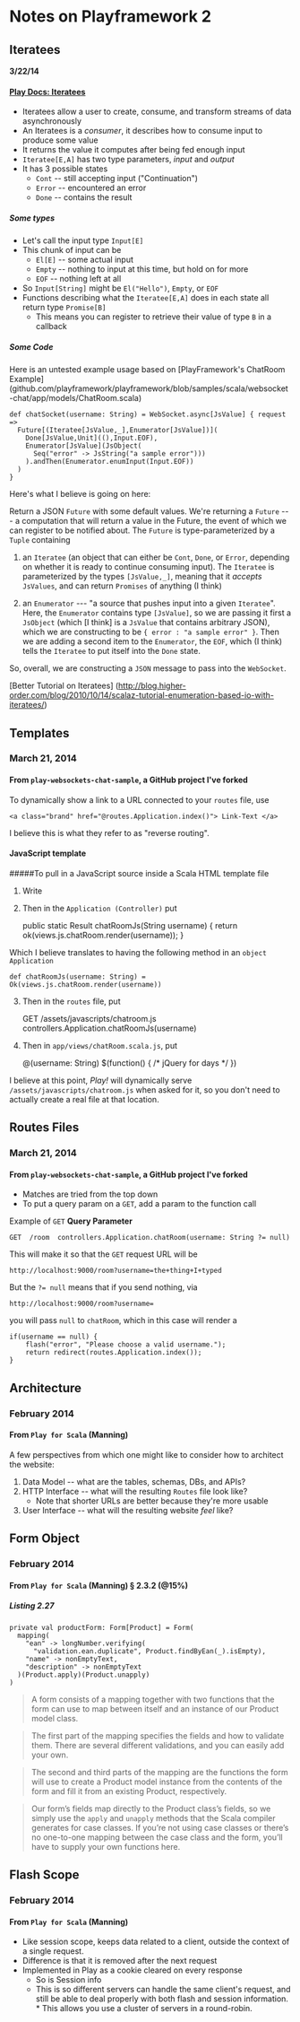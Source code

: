 Notes on Playframework 2
========================
Iteratees
---------

**3/22/14**

#### [Play Docs: Iteratees](http://www.playframework.com/documentation/2.0.4/Iteratees)

* Iteratees allow a user to create, consume, and transform streams of data asynchronously
* An Iteratees is a *consumer*, it describes how to consume input to produce some value
* It returns the value it computes after being fed enough input
* `Iteratee[E,A]` has two type parameters, *input* and *output*
* It has 3 possible states
    * `Cont` -- still accepting input ("Continuation")
    * `Error` -- encountered an error
    * `Done` -- contains the result

##### Some types

* Let's call the input type `Input[E]`
* This chunk of input can be
    * `El[E]` -- some actual input
    * `Empty` -- nothing to input at this time, but hold on for more
    * `EOF` -- nothing left at all
* So `Input[String]` might be `El("Hello")`, `Empty`, or `EOF`
* Functions describing what the `Iteratee[E,A]` does in each state all return type `Promise[B]`
    * This means you can register to retrieve their value of type `B` in a callback
    
##### Some Code

Here is an untested example usage based on [PlayFramework's ChatRoom Example]
(github.com/playframework/playframework/blob/samples/scala/websocket-chat/app/models/ChatRoom.scala)

    def chatSocket(username: String) = WebSocket.async[JsValue] { request =>
      Future[(Iteratee[JsValue,_],Enumerator[JsValue])](
        Done[JsValue,Unit]((),Input.EOF),
        Enumerator[JsValue](JsObject(
          Seq("error" -> JsString("a sample error")))
        ).andThen(Enumerator.enumInput(Input.EOF))
      )
    }

Here's what I believe is going on here:

Return a JSON `Future` with some default values.
We're returning a `Future` --- a computation that will return a value
in the Future, the event of which we can register to be notified about.
The `Future` is type-parameterized by a `Tuple` containing

1. an `Iteratee` (an object that can either be `Cont`, `Done`, or `Error`,
   depending on whether it is ready to continue consuming input).
   The `Iteratee` is parameterized by the types `[JsValue,_]`, meaning
   that it *accepts* `JsValues`, and can return `Promises` of
   anything (I think)

2. an `Enumerator` --- "a source that pushes input into a given `Iteratee`".
   Here, the `Enumerator` contains type `[JsValue]`, so we are passing it first
   a `JsObject` (which [I think] is a `JsValue` that contains arbitrary JSON),
   which we are constructing to be `{ error : "a sample error" }`.
   Then we are adding a second item to the `Enumerator`, the `EOF`, which
   (I think) tells the `Iteratee` to put itself into the `Done` state.

So, overall, we are constructing a `JSON` message to pass into the `WebSocket`.

[Better Tutorial on Iteratees]
(http://blog.higher-order.com/blog/2010/10/14/scalaz-tutorial-enumeration-based-io-with-iteratees/)


Templates
---------
### March 21, 2014
#### From `play-websockets-chat-sample`, a GitHub project I've forked

To dynamically show a link to a URL connected to your `routes` file, use

    <a class="brand" href="@routes.Application.index()"> Link-Text </a>
    
I believe this is what they refer to as "reverse routing".


#### JavaScript template

#####To pull in a JavaScript source inside a Scala HTML template file

1) Write

    <script type="text/javascript" charset="utf-8" src="@routes.Application.chatRoomJs(username)"></script>

2) Then in the `Application (Controller)` put

    public static Result chatRoomJs(String username) {
        return ok(views.js.chatRoom.render(username));
    }
 
Which I believe translates to having the following method in an `object Application`

    def chatRoomJs(username: String) = Ok(views.js.chatRoom.render(username))
    

3) Then in the `routes` file, put

    GET  /assets/javascripts/chatroom.js  controllers.Application.chatRoomJs(username)
    
4) Then in `app/views/chatRoom.scala.js`, put

    @(username: String)
    $(function() { /* jQuery for days */ })

I believe at this point, *Play!* will dynamically serve `/assets/javascripts/chatroom.js`
when asked for it, so you don't need to actually create a real file
at that location.

Routes Files
------------
### March 21, 2014
#### From `play-websockets-chat-sample`, a GitHub project I've forked

* Matches are tried from the top down
* To put a query param on a `GET`, add a param to the function call

Example of `GET` **Query Parameter**

    GET  /room  controllers.Application.chatRoom(username: String ?= null)
    
This will make it so that the `GET` request URL will be

    http://localhost:9000/room?username=the+thing+I+typed
    
But the `?= null` means that if you send nothing, via

    http://localhost:9000/room?username=
    
you will pass `null` to `chatRoom`, which in this case will render a
    
    if(username == null) {
        flash("error", "Please choose a valid username.");
        return redirect(routes.Application.index());
    }
    

Architecture
------------
### February 2014
#### From `Play for Scala` (Manning)

A few perspectives from which one might like to consider how
to architect the website:

1. Data Model -- what are the tables, schemas, DBs, and APIs?
1. HTTP Interface -- what will the resulting `Routes` file look like?
    * Note that shorter URLs are better because they're more usable 
1. User Interface -- what will the resulting website *feel* like?


Form Object
---------
### February 2014
#### From `Play for Scala` (Manning) § 2.3.2 (@15%)

##### Listing 2.27

    private val productForm: Form[Product] = Form(      mapping(        "ean" -> longNumber.verifying(          "validation.ean.duplicate", Product.findByEan(_).isEmpty),        "name" -> nonEmptyText,        "description" -> nonEmptyText      )(Product.apply)(Product.unapply)    )

> A form consists of a mapping together with two functions
> that the form can use to map between itself and an instance
> of our Product model class. 

> The first part of the mapping 
> specifies the fields and how to validate them. There are 
> several different validations, and you can easily add your 
> own. 

> The second and third parts of the mapping are the 
> functions the form will use to create a Product model 
> instance from the contents of the form and fill it from
> an existing Product, respectively.

> Our form’s fields map
> directly to the Product class’s fields, so we simply use 
> the `apply` and `unapply` methods that the Scala compiler 
> generates for case classes. If you’re not using case 
> classes or there’s no one-to-one mapping between the case 
> class and the form, you’ll have to supply your own 
> functions here.


Flash Scope
-----
### February 2014
#### From `Play for Scala` (Manning)

* Like session scope, keeps data related to a client, 
  outside the context of a single request.
* Difference is that it is removed after the next request
* Implemented in Play as a cookie cleared on every response
    * So is Session info 
    * This is so different servers can handle the same client's
      request, and still be able to deal properly with both flash
      and session information.
          * This allows you use a cluster of servers in a round-robin.
